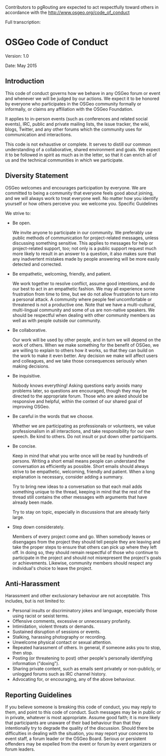 Contributors to pgRouting are expected to act respectfully toward others in
accordance with the http://www.osgeo.org/code_of_conduct

Full transcription:

# OSGeo Code of Conduct

Version: 1.0

Date: May 2015

## Introduction

This code of conduct governs how we behave in any OSGeo forum or event and
whenever we will be judged by our actions. We expect it to be honored by
everyone who participates in the OSGeo community formally or informally, or
claims any affiliation with the OSGeo Foundation.

It applies to in-person events (such as conferences and related social events),
IRC, public and private mailing lists, the issue tracker, the wiki, blogs,
Twitter, and any other forums which the community uses for communication and
interactions.

This code is not exhaustive or complete. It serves to distill our common
understanding of a collaborative, shared environment and goals. We expect it to
be followed in spirit as much as in the letter, so that it can enrich all of us
and the technical communities in which we participate.

## Diversity Statement

OSGeo welcomes and encourages participation by everyone. We are committed to
being a community that everyone feels good about joining, and we will always
work to treat everyone well. No matter how you identify yourself or how others
perceive you: we welcome you.
Specific Guidelines

We strive to:

* Be open.

  We invite anyone to participate in our community. We preferably use public
methods of communication for project-related messages, unless discussing
something sensitive. This applies to messages for help or project-related
support, too; not only is a public support request much more likely to result in
an answer to a question, it also makes sure that any inadvertent mistakes made
by people answering will be more easily detected and corrected.

* Be empathetic, welcoming, friendly, and patient.

  We work together to resolve conflict, assume good intentions, and do our
best to act in an empathetic fashion. We may all experience some frustration
from time to time, but we do not allow frustration to turn into a personal
attack. A community where people feel uncomfortable or threatened is not a
productive one. Note that we have a multi-cultural, multi-lingual community and
some of us are non-native speakers. We should be respectful when dealing with
other community members as well as with people outside our community.

* Be collaborative.

  Our work will be used by other people, and in turn we will depend on the
work of others. When we make something for the benefit of OSGeo, we are willing
to explain to others how it works, so that they can build on the work to make it
even better. Any decision we make will affect users and colleagues, and we take
those consequences seriously when making decisions.

* Be inquisitive.

  Nobody knows everything! Asking questions early avoids many problems later,
so questions are encouraged, though they may be directed to the appropriate
forum. Those who are asked should be responsive and helpful, within the context
of our shared goal of improving OSGeo.

* Be careful in the words that we choose.

  Whether we are participating as professionals or volunteers, we value
professionalism in all interactions, and take responsibility for our own speech.
Be kind to others. Do not insult or put down other participants.

* Be concise.

  Keep in mind that what you write once will be read by hundreds of persons.
Writing a short email means people can understand the conversation as
efficiently as possible. Short emails should always strive to be empathetic,
welcoming, friendly and patient. When a long explanation is necessary, consider
adding a summary.

  Try to bring new ideas to a conversation so that each mail adds something
unique to the thread, keeping in mind that the rest of the thread still contains
the other messages with arguments that have already been made.

  Try to stay on topic, especially in discussions that are already fairly
large.

* Step down considerately.

  Members of every project come and go. When somebody leaves or disengages
from the project they should tell people they are leaving and take the proper
steps to ensure that others can pick up where they left off. In doing so, they
should remain respectful of those who continue to participate in the project and
should not misrepresent the project's goals or achievements. Likewise, community
members should respect any individual's choice to leave the project.

## Anti-Harassment

Harassment and other exclusionary behaviour are not acceptable. This includes,
but is not limited to:

* Personal insults or discriminatory jokes and language, especially those
  using racist or sexist terms.
* Offensive comments, excessive or unnecessary profanity.
* Intimidation, violent threats or demands.
* Sustained disruption of sessions or events.
* Stalking, harassing photography or recording.
* Unwelcome physical contact or sexual attention.
* Repeated harassment of others. In general, if someone asks you to stop,
  then stop.
* Posting (or threatening to post) other people's personally identifying
  information ("doxing").
* Sharing private content, such as emails sent privately or non-publicly, or
  unlogged forums such as IRC channel history.
* Advocating for, or encouraging, any of the above behaviour.

## Reporting Guidelines

If you believe someone is breaking this code of conduct, you may reply to them,
and point to this code of conduct. Such messages may be in public or in private,
whatever is most appropriate. Assume good faith; it is more likely that
participants are unaware of their bad behaviour than that they intentionally try
to degrade the quality of the discussion. Should there be difficulties in
dealing with the situation, you may report your concerns to event staff, a forum
leader or the OSGeo Board. Serious or persistent offenders may be expelled from
the event or forum by event organizers or forum leaders.
